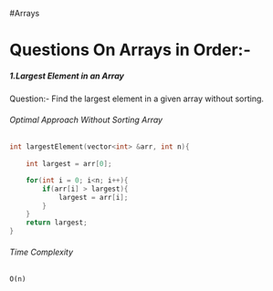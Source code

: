 #Arrays

<h1>Questions On Arrays in Order:-</h1>

<h5>1.Largest Element in an Array</h5>
<p>Question:- Find the largest element in a given array without sorting.</p>

<h6>Optimal Approach Without Sorting Array</h6>

```cpp
int largestElement(vector<int> &arr, int n){
    
    int largest = arr[0];

    for(int i = 0; i<n; i++){
        if(arr[i] > largest){
            largest = arr[i];
        }
    }
    return largest;
}
```

<h6>Time Complexity</h6>

```
O(n)
```